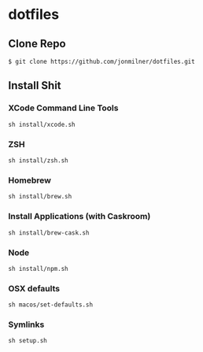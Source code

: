 # dotfiles

## Clone Repo
`$ git clone https://github.com/jonmilner/dotfiles.git`

## Install Shit

### XCode Command Line Tools
`sh install/xcode.sh`

### ZSH
`sh install/zsh.sh`

### Homebrew
`sh install/brew.sh`

### Install Applications (with Caskroom)
`sh install/brew-cask.sh`

### Node
`sh install/npm.sh`

### OSX defaults
`sh macos/set-defaults.sh`

### Symlinks
`sh setup.sh`
